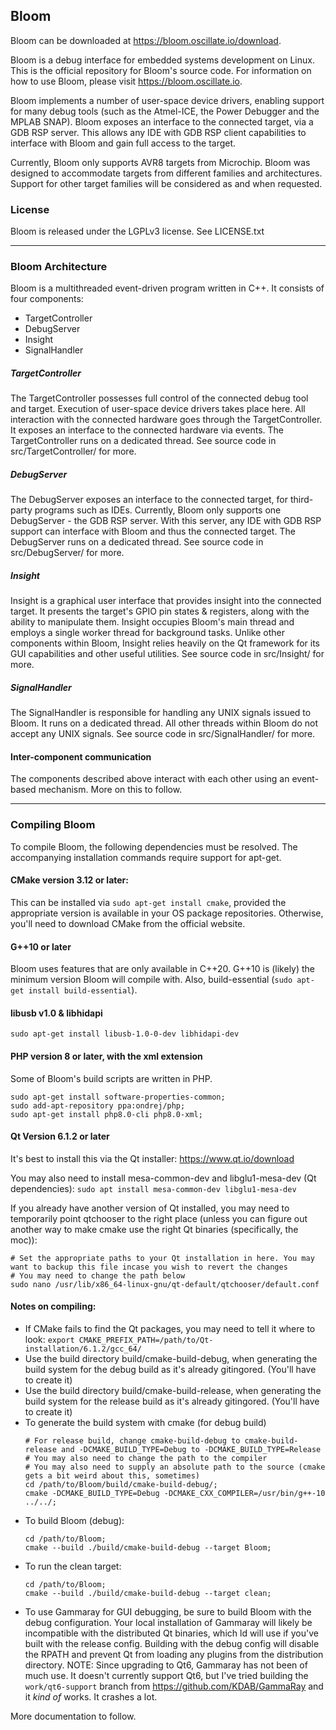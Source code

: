 ## Bloom

Bloom can be downloaded at https://bloom.oscillate.io/download.

Bloom is a debug interface for embedded systems development on Linux. This is the official repository for Bloom's 
source code. For information on how to use Bloom, please visit https://bloom.oscillate.io.

Bloom implements a number of user-space device drivers, enabling support for many debug tools (such as the Atmel-ICE, 
the Power Debugger and the MPLAB SNAP). Bloom exposes an interface to the connected target, via a GDB 
RSP server. This allows any IDE with GDB RSP client capabilities to interface with Bloom and gain full
access to the target.

Currently, Bloom only supports AVR8 targets from Microchip. Bloom was designed to accommodate targets from different 
families and architectures. Support for other target families will be considered as and when requested.

### License
Bloom is released under the LGPLv3 license. See LICENSE.txt

---

### Bloom Architecture

Bloom is a multithreaded event-driven program written in C++. It consists of four components:

- TargetController
- DebugServer
- Insight
- SignalHandler

##### TargetController
The TargetController possesses full control of the connected debug tool and target. Execution of user-space 
device drivers takes place here. All interaction with the connected hardware goes through the TargetController.
It exposes an interface to the connected hardware via events. The TargetController runs on a dedicated thread.
See source code in src/TargetController/ for more.

##### DebugServer
The DebugServer exposes an interface to the connected target, for third-party programs such as IDEs. Currently, Bloom
only supports one DebugServer - the GDB RSP server. With this server, any IDE with GDB RSP support can interface with
Bloom and thus the connected target. The DebugServer runs on a dedicated thread.
See source code in src/DebugServer/ for more.

##### Insight
Insight is a graphical user interface that provides insight into the connected target. It presents the target's GPIO 
pin states & registers, along with the ability to manipulate them. Insight occupies Bloom's main thread and employs a 
single worker thread for background tasks. Unlike other components within Bloom, Insight relies heavily on the Qt 
framework for its GUI capabilities and other useful utilities. See source code in src/Insight/ for more.

##### SignalHandler
The SignalHandler is responsible for handling any UNIX signals issued to Bloom. It runs on a dedicated thread. All
other threads within Bloom do not accept any UNIX signals.
See source code in src/SignalHandler/ for more.

#### Inter-component communication
The components described above interact with each other using an event-based mechanism. More on this to follow.

---

### Compiling Bloom
To compile Bloom, the following dependencies must be resolved. The accompanying installation commands require support 
for apt-get.

#### CMake version 3.12 or later:
This can be installed via `sudo apt-get install cmake`, provided the appropriate version is available in your OS package
repositories. Otherwise, you'll need to download CMake from the official website.

#### G++10 or later
Bloom uses features that are only available in C++20. G++10 is (likely) the minimum version Bloom will compile with.
Also, build-essential (`sudo apt-get install build-essential`).

#### libusb v1.0 & libhidapi
`sudo apt-get install libusb-1.0-0-dev libhidapi-dev`

#### PHP version 8 or later, with the xml extension
Some of Bloom's build scripts are written in PHP.

```
sudo apt-get install software-properties-common;
sudo add-apt-repository ppa:ondrej/php;
sudo apt-get install php8.0-cli php8.0-xml;
```

#### Qt Version 6.1.2 or later
It's best to install this via the Qt installer: https://www.qt.io/download

You may also need to install mesa-common-dev and libglu1-mesa-dev (Qt dependencies):
`sudo apt install mesa-common-dev libglu1-mesa-dev`

If you already have another version of Qt installed, you may need to temporarily point qtchooser to the right place
(unless you can figure out another way to make cmake use the right Qt binaries (specifically, the moc)):
```
# Set the appropriate paths to your Qt installation in here. You may want to backup this file incase you wish to revert the changes
# You may need to change the path below
sudo nano /usr/lib/x86_64-linux-gnu/qt-default/qtchooser/default.conf
```

#### Notes on compiling:

- If CMake fails to find the Qt packages, you may need to tell it where to look:
`export CMAKE_PREFIX_PATH=/path/to/Qt-installation/6.1.2/gcc_64/`
- Use the build directory build/cmake-build-debug, when generating the build system for the debug build as it's already 
  gitingored. (You'll have to create it)
- Use the build directory build/cmake-build-release, when generating the build system for the release build as it's 
  already gitingored. (You'll have to create it)
- To generate the build system with cmake (for debug build)
  ```
  # For release build, change cmake-build-debug to cmake-build-release and -DCMAKE_BUILD_TYPE=Debug to -DCMAKE_BUILD_TYPE=Release
  # You may also need to change the path to the compiler
  # You may also need to supply an absolute path to the source (cmake gets a bit weird about this, sometimes)
  cd /path/to/Bloom/build/cmake-build-debug/;
  cmake -DCMAKE_BUILD_TYPE=Debug -DCMAKE_CXX_COMPILER=/usr/bin/g++-10 ../../;
  ```
- To build Bloom (debug):
  ```
  cd /path/to/Bloom;
  cmake --build ./build/cmake-build-debug --target Bloom;
  ```
- To run the clean target:
  ```
  cd /path/to/Bloom;
  cmake --build ./build/cmake-build-debug --target clean;
  ```
- To use Gammaray for GUI debugging, be sure to build Bloom with the debug configuration. Your local installation of
  Gammaray will likely be incompatible with the distributed Qt binaries, which ld will use if you've built with the
  release config. Building with the debug config will disable the RPATH and prevent Qt from loading any plugins from 
  the distribution directory. NOTE: Since upgrading to Qt6, Gammaray has not been of much use. It doesn't currently
  support Qt6, but I've tried building the `work/qt6-support` branch from https://github.com/KDAB/GammaRay and it 
  *kind of* works. It crashes a lot.

More documentation to follow.
